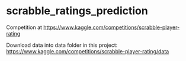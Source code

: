 # scrabble_ratings_prediction

Competition at
https://www.kaggle.com/competitions/scrabble-player-rating

Download data into data folder in this project:
https://www.kaggle.com/competitions/scrabble-player-rating/data

